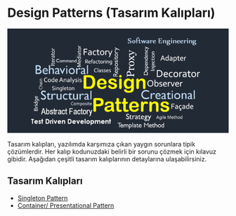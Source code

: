 # Design Patterns (Tasarım Kalıpları)

![Design Patterns](./assets/design-patterns.png)

Tasarım kalıpları, yazılımda karşımıza çıkan yaygın sorunlara tipik çözümlerdir. Her kalıp kodunuzdaki belirli bir sorunu çözmek için kılavuz gibidir. Aşağıdan çeşitli tasarım kalıplarının detaylarına ulaşabilirsiniz.

## Tasarım Kalıpları

* [Singleton Pattern](./design-patterns/singleton-pattern/README.md)
* [Container/ Presentational Pattern](./container-presentational/container-presentational.md)

